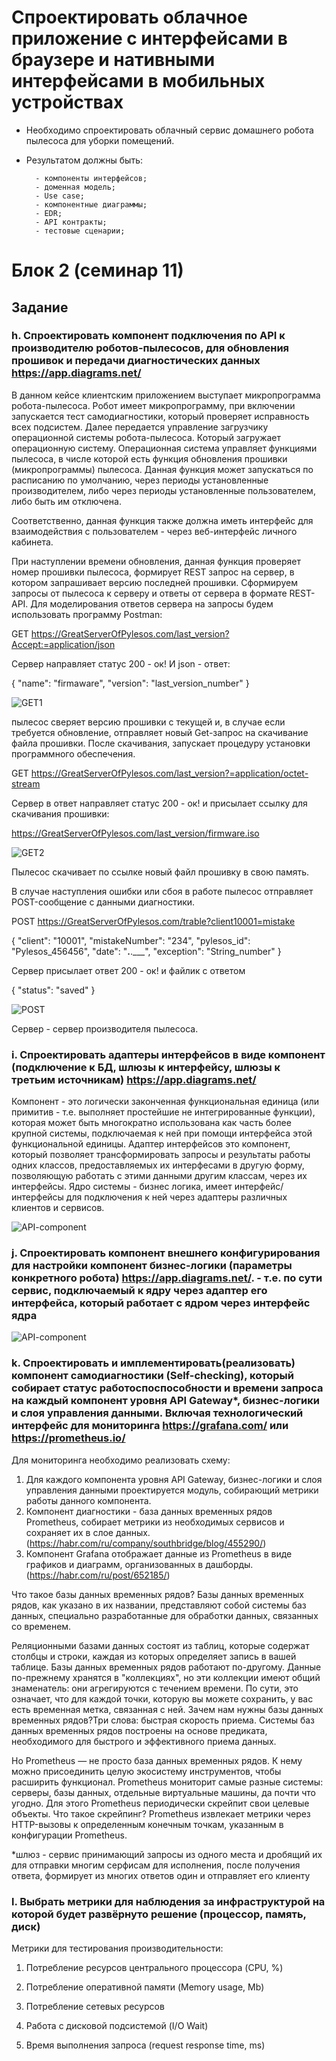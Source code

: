 # Спроектировать облачное приложение с интерфейсами в браузере и нативными интерфейсами в мобильных устройствах

+ Необходимо спроектировать облачный сервис домашнего робота пылесоса для уборки помещений.

+ Результатом должны быть:

        - компоненты интерфейсов;
        - доменная модель;
        - Use case;
        - компонентные диаграммы;
        - EDR;
        - API контракты;
        - тестовые сценарии;

# Блок 2 (семинар 11)

## Задание

### h. Спроектировать компонент подключения по API к производителю роботов-пылесосов, для обновления прошивок и передачи диагностических данных <https://app.diagrams.net/>

В данном кейсе клиентским приложением выступает микропрограмма робота-пылесоса. Робот имеет микропрограмму, при включении запускается тест самодиагностики, который проверяет исправность всех подсистем. Далее передается управление загрузчику операционной системы робота-пылесоса. Который загружает операционную систему. Операционная система управляет функциями пылесоса, в числе которой есть функция обновления прошивки (микропрограммы) пылесоса. Данная функция может запускаться по расписанию по умолчанию, через периоды установленные производителем, либо через периоды установленные пользователем, либо быть им отключена.

Соответственно, данная функция также должна иметь интерфейс для взаимодействия с пользователем - через веб-интерфейс личного кабинета.

При наступлении времени обновления, данная функция проверяет номер прошивки пылесоса, формирует REST запрос на сервер, в котором запрашивает версию последней прошивки. Сформируем запросы от пылесоса к серверу и ответы от сервера в формате REST-API. Для моделирования ответов сервера на запросы будем использовать программу Postman:

GET <https://GreatServerOfPylesos.com/last_version?Accept:=application/json>

Сервер направляет статус 200 - ок! И json - ответ:

{
    "name": "firmaware",
    "version": "last_version_number"
}

![GET1](GET1.png)

пылесос сверяет версию прошивки с текущей и, в случае если требуется обновление, отправляет новый Get-запрос на скачивание файла прошивки. После скачивания, запускает процедуру установки программного обеспечения.

GET <https://GreatServerOfPylesos.com/last_version?=application/octet-stream>

Сервер в ответ направляет статус 200 - ок! и присылает ссылку для скачивания прошивки:

<https://GreatServerOfPylesos.com/last_version/firmware.iso>

![GET2](GET2.png)

Пылесос скачивает по ссылке новый файл прошивку в свою память.

В случае наступления ошибки или сбоя в работе пылесос отправляет POST-сообщение с данными диагностики.

POST <https://GreatServerOfPylesos.com/trable?client10001=mistake>

{
    "client": "10001",
    "mistakeNumber": "234",
    "pylesos_id": "Pylesos_456456",
    "date": "__.__.___",
    "exception": "String_number"
}

Сервер присылает ответ 200 - ок! и файлик с ответом

{
    "status": "saved"
}

![POST](POST.png)

Сервер - сервер производителя пылесоса.

### i. Спроектировать адаптеры интерфейсов в виде компонент (подключение к БД, шлюзы к интерфейсу, шлюзы к третьим источникам) <https://app.diagrams.net/>

Компонент - это логически законченная функциональная единица (или примитив - т.е. выполняет простейшие не интегрированные функции), которая может быть многократно использована как часть более крупной системы, подключаемая к ней при помощи интерфейса этой функциональной единицы. Адаптер интерфейсов это компонент, который позволяет трансформировать запросы и результаты работы одних классов, предоставляемых их интерфесами в другую форму, позволяющую работать с этими данными другим классам, через их интерфейсы. Ядро системы - бизнес логика, имеет интерфейс/интерфейсы для подключения к ней через адаптеры различных клиентов и сервисов.

![API-component](API-component.png)

### j. Спроектировать компонент внешнего конфигурирования для настройки компонент бизнес-логики (параметры конкретного робота) <https://app.diagrams.net/>. - т.е. по сути сервис, подключаемый к ядру через адаптер его интерфейса, который работает с ядром через интерфейс ядра

![API-component](Core-component.png)

### k. Спроектировать и имплементировать(реализовать) компонент самодиагностики (Self-checking), который собирает статус работоспоспособности и времени запроса на каждый компонент уровня API Gateway*, бизнес-логики и слоя управления данными. Включая технологический интерфейс для мониторинга <https://grafana.com/> или <https://prometheus.io/>

Для мониторинга необходимо реализовать схему:
1. Для каждого компонента уровня API Gateway, бизнес-логики и слоя управления данными проектируется модуль, собирающий метрики работы данного компонента.
2. Компонент диагностики - база данных временных рядов Prometheus, собирает метрики из необходимых сервисов и сохраняет их в слое данных. (https://habr.com/ru/company/southbridge/blog/455290/)
3. Компонент Grafana отображает данные из Prometheus в виде графиков и диаграмм, организованных в дашборды.
(https://habr.com/ru/post/652185/)

Что такое базы данных временных рядов?
Базы данных временных рядов, как указано в их названии, представляют собой системы баз данных, специально разработанные для обработки данных, связанных со временем.

Реляционными базами данных состоят из таблиц, которые содержат столбцы и строки, каждая из которых определяет запись в вашей таблице. Базы данных временных рядов работают по-другому. Данные по-прежнему хранятся в "коллекциях", но эти коллекции имеют общий знаменатель: они агрегируются с течением времени. По сути, это означает, что для каждой точки, которую вы можете сохранить, у вас есть временная метка, связанная с ней. Зачем нам нужны базы данных временных рядов?Три слова: быстрая скорость приема. Системы баз данных временных рядов построены на основе предиката, необходимого для быстрого и эффективного приема данных.

Но Prometheus — не просто база данных временных рядов. К нему можно присоединить целую экосистему инструментов, чтобы расширить функционал. Prometheus мониторит самые разные системы: серверы, базы данных, отдельные виртуальные машины, да почти что угодно. Для этого Prometheus периодически скрейпит свои целевые объекты. Что такое скрейпинг? Prometheus извлекает метрики через HTTP-вызовы к определенным конечным точкам, указанным в конфигурации Prometheus.

*шлюз - сервис принимающий запросы из одного места и дробящий их для отправки многим серфисам для исполнения, после получения ответа, формирует из многих ответов один и отправляет его клиенту

### l. Выбрать метрики для наблюдения за инфраструктурой на которой будет развёрнуто решение (процессор, память, диск)

Метрики для тестирования производительности:

1. Потребление ресурсов центрального процессора (CPU, %)

2. Потребление оперативной памяти (Memory usage, Mb)

3. Потребление сетевых ресурсов

4. Работа с дисковой подсистемой (I/O Wait)

5. Время выполнения запроса (request response time, ms)
